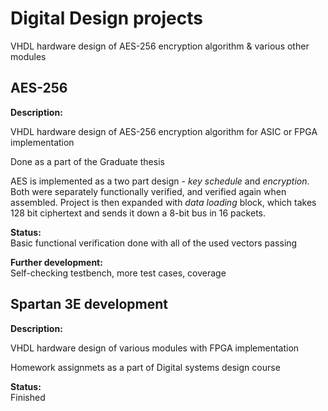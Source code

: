 # Digital Design projects  
VHDL hardware design of AES-256 encryption algorithm & various other modules

## **AES-256**
**Description:**

VHDL hardware design of AES-256 encryption algorithm for ASIC or FPGA implementation

Done as a part of the Graduate thesis

AES is implemented as a two part design - *key schedule* and *encryption*. Both were separately functionally verified, and verified again when assembled. Project is then expanded with *data loading* block, which takes 128 bit ciphertext and sends it down a 8-bit bus in 16 packets. 

**Status:**  
Basic functional verification done with all of the used vectors passing

**Further development:**  
Self-checking testbench, more test cases, coverage


## **Spartan 3E development**
**Description:**

VHDL hardware design of various modules with FPGA implementation

Homework assignmets as a part of Digital systems design course

**Status:**  
Finished
